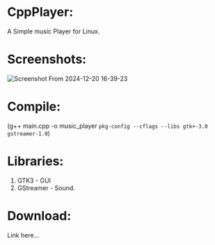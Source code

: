 # CppPlayer:
A Simple music Player for Linux.

# Screenshots:
![Screenshot From 2024-12-20 16-39-23](https://github.com/user-attachments/assets/b977fecb-839d-4eb3-a532-2203eab73008)

# Compile:
(g++ main.cpp -o music_player `pkg-config --cflags --libs gtk+-3.0 gstreamer-1.0`)

# Libraries:
1) GTK3 - GUI
2) GStreamer - Sound.

# Download:
Link here...
